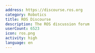 ```yaml
---
address: https://discourse.ros.org
category: Robotics
title: ROS Discourse
description: The ROS discussion forum
userCount: 6523
icon: ros.png
activity: high
language: en
---
```

